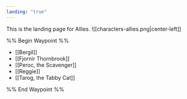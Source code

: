 ```yaml
---
landing: "true"
---
```

This is the landing page for Allies.
![[characters-allies.png|center-left]]

%% Begin Waypoint %%
- [[Bergil]]
- [[Fjornir Thornbrook]]
- [[Peroc, the Scavenger]]
- [[Reggie]]
- [[Tarog, the Tabby Cat]]

%% End Waypoint %%